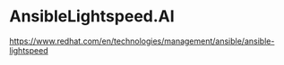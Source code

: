 # AnsibleLightspeed.AI
https://www.redhat.com/en/technologies/management/ansible/ansible-lightspeed
